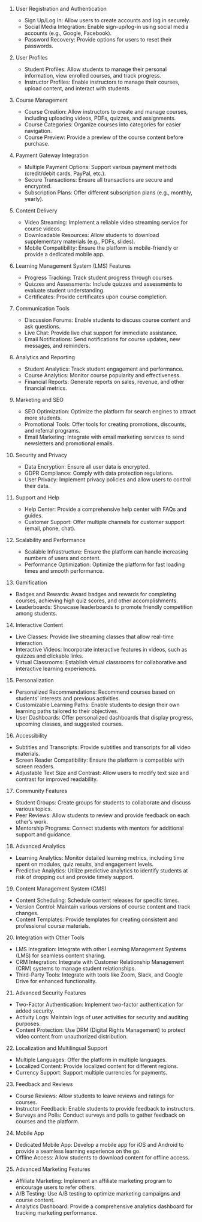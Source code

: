 1. User Registration and Authentication
   - Sign Up/Log In: Allow users to create accounts and log in securely.
   - Social Media Integration: Enable sign-up/log-in using social media accounts (e.g., Google, Facebook).
   - Password Recovery: Provide options for users to reset their passwords.

2. User Profiles
   - Student Profiles: Allow students to manage their personal information, view enrolled courses, and track progress.
   - Instructor Profiles: Enable instructors to manage their courses, upload content, and interact with students.

3. Course Management
   - Course Creation: Allow instructors to create and manage courses, including uploading videos, PDFs, quizzes, and assignments.
   - Course Categories: Organize courses into categories for easier navigation.
   - Course Preview: Provide a preview of the course content before purchase.

4. Payment Gateway Integration
   - Multiple Payment Options: Support various payment methods (credit/debit cards, PayPal, etc.).
   - Secure Transactions: Ensure all transactions are secure and encrypted.
   - Subscription Plans: Offer different subscription plans (e.g., monthly, yearly).

5. Content Delivery
   - Video Streaming: Implement a reliable video streaming service for course videos.
   - Downloadable Resources: Allow students to download supplementary materials (e.g., PDFs, slides).
   - Mobile Compatibility: Ensure the platform is mobile-friendly or provide a dedicated mobile app.

6. Learning Management System (LMS) Features
   - Progress Tracking: Track student progress through courses.
   - Quizzes and Assessments: Include quizzes and assessments to evaluate student understanding.
   - Certificates: Provide certificates upon course completion.

7. Communication Tools
   - Discussion Forums: Enable students to discuss course content and ask questions.
   - Live Chat: Provide live chat support for immediate assistance.
   - Email Notifications: Send notifications for course updates, new messages, and reminders.

8. Analytics and Reporting
   - Student Analytics: Track student engagement and performance.
   - Course Analytics: Monitor course popularity and effectiveness.
   - Financial Reports: Generate reports on sales, revenue, and other financial metrics.

9. Marketing and SEO
   - SEO Optimization: Optimize the platform for search engines to attract more students.
   - Promotional Tools: Offer tools for creating promotions, discounts, and referral programs.
   - Email Marketing: Integrate with email marketing services to send newsletters and promotional emails.

10. Security and Privacy
    - Data Encryption: Ensure all user data is encrypted.
    - GDPR Compliance: Comply with data protection regulations.
    - User Privacy: Implement privacy policies and allow users to control their data.

11. Support and Help
    - Help Center: Provide a comprehensive help center with FAQs and guides.
    - Customer Support: Offer multiple channels for customer support (email, phone, chat).

12. Scalability and Performance
    - Scalable Infrastructure: Ensure the platform can handle increasing numbers of users and content.
    - Performance Optimization: Optimize the platform for fast loading times and smooth performance.

13. Gamification
- Badges and Rewards: Award badges and rewards for completing courses, achieving high quiz scores, and other accomplishments.
- Leaderboards: Showcase leaderboards to promote friendly competition among students.

14. Interactive Content
- Live Classes: Provide live streaming classes that allow real-time interaction.
- Interactive Videos: Incorporate interactive features in videos, such as quizzes and clickable links.
- Virtual Classrooms: Establish virtual classrooms for collaborative and interactive learning experiences.

15. Personalization
- Personalized Recommendations: Recommend courses based on students' interests and previous activities.
- Customizable Learning Paths: Enable students to design their own learning paths tailored to their objectives.
- User Dashboards: Offer personalized dashboards that display progress, upcoming classes, and suggested courses.

16. Accessibility
- Subtitles and Transcripts: Provide subtitles and transcripts for all video materials.
- Screen Reader Compatibility: Ensure the platform is compatible with screen readers.
- Adjustable Text Size and Contrast: Allow users to modify text size and contrast for improved readability.

17. Community Features
- Student Groups: Create groups for students to collaborate and discuss various topics.
- Peer Reviews: Allow students to review and provide feedback on each other’s work.
- Mentorship Programs: Connect students with mentors for additional support and guidance.

18. Advanced Analytics
- Learning Analytics: Monitor detailed learning metrics, including time spent on modules, quiz results, and engagement levels.
- Predictive Analytics: Utilize predictive analytics to identify students at risk of dropping out and provide timely support.

19. Content Management System (CMS)
- Content Scheduling: Schedule content releases for specific times.
- Version Control: Maintain various versions of course content and track changes.
- Content Templates: Provide templates for creating consistent and professional course materials.

20. Integration with Other Tools
- LMS Integration: Integrate with other Learning Management Systems (LMS) for seamless content sharing.
- CRM Integration: Integrate with Customer Relationship Management (CRM) systems to manage student relationships.
- Third-Party Tools: Integrate with tools like Zoom, Slack, and Google Drive for enhanced functionality.

21. Advanced Security Features
- Two-Factor Authentication: Implement two-factor authentication for added security.
- Activity Logs: Maintain logs of user activities for security and auditing purposes.
- Content Protection: Use DRM (Digital Rights Management) to protect video content from unauthorized distribution.

22. Localization and Multilingual Support
- Multiple Languages: Offer the platform in multiple languages.
- Localized Content: Provide localized content for different regions.
- Currency Support: Support multiple currencies for payments.

23. Feedback and Reviews
- Course Reviews: Allow students to leave reviews and ratings for courses.
- Instructor Feedback: Enable students to provide feedback to instructors.
- Surveys and Polls: Conduct surveys and polls to gather feedback on courses and the platform.

24. Mobile App
- Dedicated Mobile App: Develop a mobile app for iOS and Android to provide a seamless learning experience on the go.
- Offline Access: Allow students to download content for offline access.

25. Advanced Marketing Features
- Affiliate Marketing: Implement an affiliate marketing program to encourage users to refer others.
- A/B Testing: Use A/B testing to optimize marketing campaigns and course content.
- Analytics Dashboard: Provide a comprehensive analytics dashboard for tracking marketing performance.
 
